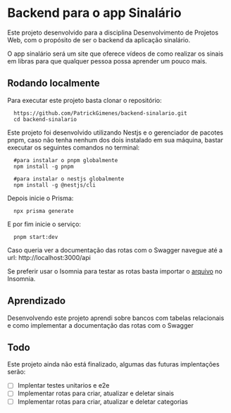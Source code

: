 # Backend para o app Sinalário

Este projeto desenvolvido para a disciplina Desenvolvimento de Projetos Web, com o propósito de ser o backend da aplicação sinalário.

O app sinalário será um site que oferece vídeos de como realizar os sinais em libras para que qualquer pessoa possa aprender um pouco mais.


## Rodando localmente

Para executar este projeto basta clonar o repositório:

```
  https://github.com/PatrickGimenes/backend-sinalario.git
  cd backend-sinalario
```

Este projeto foi desenvolvido utilizando Nestjs e o gerenciador de pacotes pnpm, caso não tenha nenhum dos dois instalado em sua máquina, bastar executar os seguintes comandos no terminal:

```
  #para instalar o pnpm globalmente
  npm install -g pnpm

  #para instalar o nestjs globalmente
  npm install -g @nestjs/cli
```

Depois inicie o Prisma:

```
  npx prisma generate
```

E por fim inicie o serviço:

```
  pnpm start:dev
```

Caso queria ver a documentação das rotas com o Swagger navegue até a url:
  http://localhost:3000/api

Se preferir usar o Isomnia para testar as rotas basta importar o <a href="https://github.com/PatrickGimenes/backend-sinalario/blob/main/signal-prisma/Insomnia">arquivo</a> no Insomnia.
  
## Aprendizado

Desenvolvendo este projeto aprendi sobre bancos com tabelas relacionais e como implementar a documentação das rotas com o Swagger


## Todo
  Este projeto ainda não está finalizado, algumas das futuras implentações serão:
  
- [ ] Implentar testes unitarios e e2e
- [ ] Implementar rotas para criar, atualizar e deletar sinais
- [ ] Implementar rotas para criar, atualizar e deletar categorias
